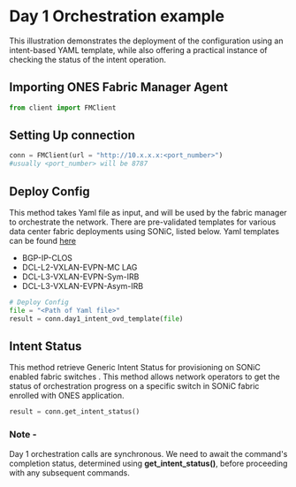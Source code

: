 # Day 1 Orchestration example

This illustration demonstrates the deployment of the configuration using an intent-based YAML template, while also offering a practical instance of checking the status of the intent operation.

## Importing ONES Fabric Manager Agent

```py
from client import FMClient
```

## Setting Up connection
```py
conn = FMClient(url = "http://10.x.x.x:<port_number>") 
#usually <port_number> will be 8787
```

## Deploy Config 
This method takes Yaml file as input, and will be used by the fabric manager to orchestrate the network. There are pre-validated templates for various data center fabric deployments using SONiC, listed below. Yaml templates can be found [here](https://github.com/AvizNetworks/ones-pyapi/tree/master/examples/day1fm/yaml-templates)

- BGP-IP-CLOS
- DCL-L2-VXLAN-EVPN-MC LAG
- DCL-L3-VXLAN-EVPN-Sym-IRB
- DCL-L3-VXLAN-EVPN-Asym-IRB



```py
# Deploy Config
file = "<Path of Yaml file>"
result = conn.day1_intent_ovd_template(file)
```

## Intent Status
This method retrieve Generic Intent Status for provisioning on SONiC enabled fabric switches . This method allows network  operators  to  get the status of orchestration progress on a specific switch in SONiC fabric  enrolled with ONES application.
```py
result = conn.get_intent_status()
```

### Note - 
Day 1 orchestration calls are synchronous. We need to await the command's completion status, determined using **get_intent_status()**, before proceeding with any subsequent commands.
